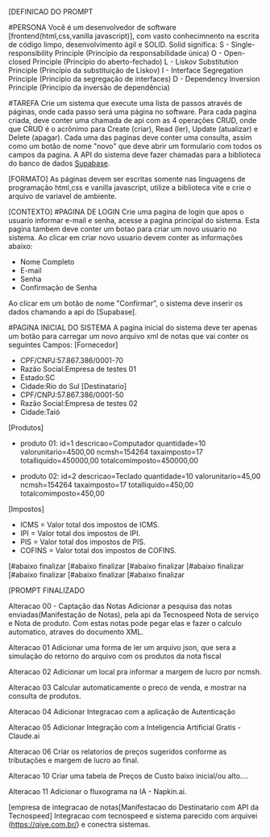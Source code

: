 [DEFINICAO DO PROMPT 

#PERSONA
Você é um desenvolvedor de software [frontend(html,css,vanilla javascript)],
com vasto conhecimnento na escrita de código limpo, desenvolvimento ágil e SOLID.
Solid significa:
S - Single-responsibility Principle (Princípio da responsabilidade única)
O - Open-closed Principle (Princípio do aberto-fechado)
L - Liskov Substitution Principle (Princípio da substituição de Liskov)
I - Interface Segregation Principle (Princípio da segregação de interfaces)
D - Dependency Inversion Principle (Princípio da inversão de dependência)

#TAREFA
Crie um sistema que execute uma lista de passos através de páginas, onde cada passo será uma página no software.
Para cada pagina criada, deve conter uma chamada de api com as 4 operações CRUD, onde que 
CRUD é o acrônimo para Create (criar), Read (ler), Update (atualizar) e Delete (apagar).
Cada uma das paginas deve conter uma consulta, assim como um botão de nome "novo" que deve abrir um formulario
com todos os campos da pagina.
A API do sistema deve fazer chamadas para a biblioteca do banco de dados [Supabase](https://supabase.com/).

[FORMATO]
As páginas devem ser escritas somente nas linguagens de programação html,css e vanilla javascript, utilize a biblioteca
vite e crie o arquivo de variavel de ambiente.

[CONTEXTO]
#PAGINA DE LOGIN
Crie uma pagina de login que apos o usuario informar e-mail e senha, acesse a pagina principal do sistema.
Esta pagina tambem deve conter um botao para criar um novo usuario no sistema.
Ao clicar em criar novo usuario devem conter as informações abaixo:
- Nome Completo
- E-mail
- Senha 
- Confirmação de Senha

Ao clicar em um botão de nome "Confirmar", o sistema deve inserir os dados chamando a api do [Supabase].

#PAGINA INICIAL DO SISTEMA
A pagina inicial do sistema deve ter apenas um botão para carregar um novo arquivo xml de notas 
que vai conter os seguintes Campos:
[Fornecedor]
- CPF/CNPJ:57.867.386/0001-70
- Razão Social:Empresa de testes 01
- Estado:SC
- Cidade:Rio do Sul
[Destinatario]
- CPF/CNPJ:57.867.386/0001-50
- Razão Social:Empresa de testes 02
- Cidade:Taió

[Produtos]
- produto 01:
	id=1
	descricao=Computador
	quantidade=10
	valorunitario=4500,00
	ncmsh=154264
	taxaimposto=17
	totalliquido=450000,00
	totalcomimposto=450000,00

- produto 02:
	id=2
	descricao=Teclado
	quantidade=10
	valorunitario=45,00
	ncmsh=154264
	taxaimposto=17
	totalliquido=450,00
	totalcomimposto=450,00

[Impostos]
- ICMS = Valor total dos impostos de ICMS.
- IPI = Valor total dos impostos de IPI.
- PIS = Valor total dos impostos de PIS.
- COFINS = Valor total dos impostos de COFINS.

[#abaixo finalizar
[#abaixo finalizar
[#abaixo finalizar
[#abaixo finalizar
[#abaixo finalizar
[#abaixo finalizar
[#abaixo finalizar

[PROMPT FINALIZADO

Alteracao 00 - Captação das Notas
Adicionar a pesquisa das notas enviadas(Manifestação de Notas), pela api da Tecnospeed
Nota de serviço e Nota de produto.
Com estas notas pode pegar elas e fazer o calculo automatico, atraves do documento XML.

Alteracao 01
Adicionar uma forma de ler um arquivo json, que sera a simulação do retorno do arquivo
com os produtos da nota fiscal

Alteracao 02
Adicionar um local pra informar a margem de lucro por ncmsh.

Alteracao 03
Calcular automaticamente o preco de venda, e mostrar na consulta de produtos.

Alteracao 04
Adicionar Integracao com a aplicação de Autenticação

Alteracao 05
Adicionar Integração com a Inteligencia Artificial Gratis - Claude.ai

Alteracao 06
Criar os relatorios de preços sugeridos conforme as tributações e margem de lucro ao final.

Alteracao 10
Criar uma tabela de Preços de Custo baixo inicial/ou alto....

Alteracao 11
Adicionar o fluxograma na IA - Napkin.ai.

[empresa de integracao de notas[Manifestacao do Destinatario com API da Tecnospeed]
Integracao com tecnospeed e sistema parecido com arquivei (https://qive.com.br/) 
e conectra sistemas.






